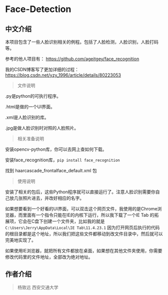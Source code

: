 # Face-Detection

## 中文介绍

本项目包含了一些人脸识别相关的例程。包括了人脸检测，人脸识别，人脸打码等。

参考的他人项目有：
https://github.com/ageitgey/face_recognition

我的CSDN博客写了更加详细的过程：https://blog.csdn.net/yzy_1996/article/details/80223053

>文件说明

.py是python的可执行程序。

.html是做的一个UI界面。

.xml是人脸识别的库。

.jpg是做人脸识别时对照的人脸照片。


>相关准备说明

安装opencv-python库，你可以去网上查如何下载。

安装face_recognition库，```pip install face_recognition```

找到 haarcascade_frontalface_default.xml 包

>使用说明

安装了相关的包后，这些Python程序就可以直接运行了。注意人脸识别需要你自己放几张照片进去，并改好相应的名字。

如果想要看到一个好看的UI界面，可以双击这个网页文件，我使用的是Chrome浏览器，而里面有一个指令只能在IE的内核下运行，所以我下载了一个IE Tab 的拓展项，它会在C盘下创建一个文件夹，比如我的就是 ```C:\Users\Jerry\AppData\Local\IE Tab\11.4.23.1``` 因为打开网页后执行的代码的根目录都是这个地址，所以我们把这些文件都移动到改文件目录中，然后就可以完美地实现了。

如果使用IE浏览器，就把所有文件都放在桌面，如果想在其他文件夹使用，你需要修改代码里的文件地址，全部改为绝对地址。




## 作者介绍
>杨致远 西安交通大学

